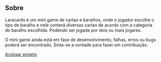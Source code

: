 ## Sobre

Laracards é um mini game de cartas e baralhos, onde o jogador escolhe o tipo de baralho e nele conterá diversas cartas de acordo com a categoria do baralho escolhida.
Podendo ser jogada por dois ou mais jogares.

O mini game ainda está em fase de desenvolvimento, falhas, erros ou bugs poderá ser encontrado. Sinta-se a vontade para fazer um contribuição.

[Acessar projeto](https://laracards.herokuapp.com/)
